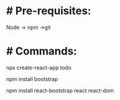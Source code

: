  # # Pre-requisites:

Node -> npm ->git

# # Commands:

npx create-react-app todo

npm install bootstrap

npm install react-bootstrap react react-dom